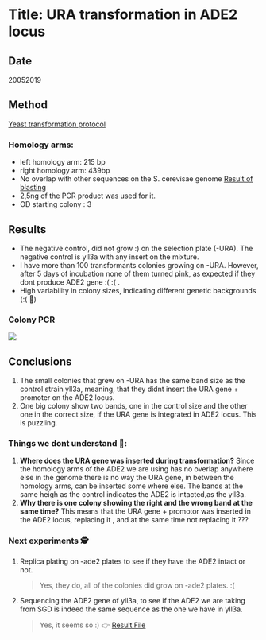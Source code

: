 # Title: URA transformation in ADE2 locus

## Date
20052019
## Method
[Yeast transformation protocol](C:/Users/linigodelacruz/Documents/PhD_2018/Documentation/SATAY/Yeast_transformation/Protocol_Yeast_Transformation.pdf)

### Homology arms:
* left homology arm: 215 bp
* right homology arm: 439bp
* No overlap with other sequences on the S. cerevisae genome [Result of blasting](https://blast.ncbi.nlm.nih.gov/Blast.cgi)
* 2,5ng of the PCR product was used for it.
* OD starting colony : 3

## Results
* The negative control, did not grow :) on the selection plate (-URA). The negative control is yll3a  with any insert on the mixture.
* I have more than 100 transformants colonies growing on -URA. However, after 5 days of incubation none of them turned pink, as expected if they dont produce ADE2 gene :( :( .
* High variability in colony sizes, indicating different genetic backgrounds (:( 🤔)
### Colony PCR

![](../images/colony_pcr_gel.png)
## Conclusions

1. The small colonies that grew on -URA has the same band size as the control strain yll3a, meaning, that they didnt insert the URA gene + promoter on the ADE2 locus.
2. One big colony show two bands, one in the control size and the other one in the correct size, if the URA gene is integrated in ADE2 locus. This is puzzling.

### Things we dont understand 🤔:
1. **Where does the URA gene was inserted during transformation?** Since the homology arms of the ADE2 we are using has no overlap anywhere else in the genome there is no way the URA gene, in between the homology arms, can be inserted some where else. The bands at the same heigh as the control indicates the ADE2 is intacted,as the yll3a.
2. **Why there is one colony showing the right and the wrong band at the same time?** This means that the URA gene + promotor  was inserted in the ADE2 locus, replacing it , and at the same time not replacing it ???

### Next experiments 🕵️‍
1. Replica plating on -ade2 plates to see if they have the ADE2 intact or not.
   > Yes, they do, all of the colonies did grow on -ade2 plates. :(

2. Sequencing the ADE2 gene of yll3a,  to see if the ADE2 we are taking from SGD is indeed the same sequence as the one we have in yll3a.
   > Yes, it seems so :) 👉  [Result File](C:\Users\linigodelacruz\Documents\PhD_2018\Documentation\Journal\journal\2019-06)
